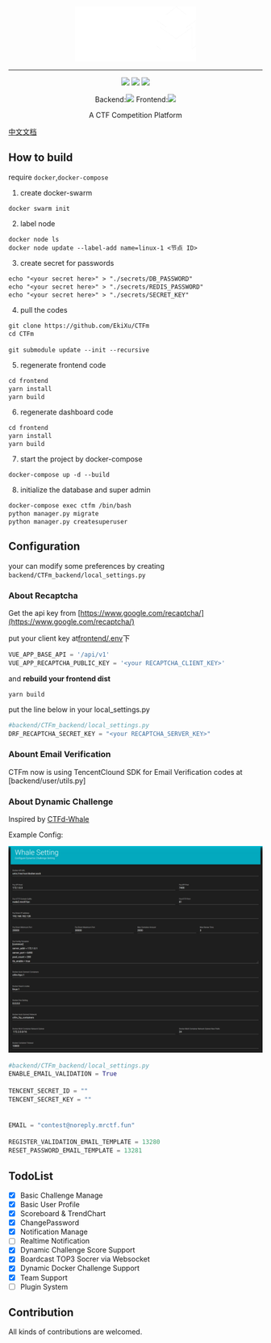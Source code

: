 <div align="center">
   <img width="240" src="docs/assets/logo2.png" alt="logo"></br>

----

![](https://img.shields.io/github/license/ekixu/ctfm)
![](https://img.shields.io/badge/vuetify-2.2.11-lightgrey)
![](https://img.shields.io/pypi/djversions/djangorestframework)

Backend:![](https://img.shields.io/github/last-commit/EkiXu/CTFm_Backend)
Frontend:![](https://img.shields.io/github/last-commit/EkiXu/CTFm_Frontend)


A CTF Competition Platform 

</div>

[中文文档](./README.zh.md)

## How to build

require ``docker``,``docker-compose`` 

1. create docker-swarm

```
docker swarm init
```

2. label node

```
docker node ls
docker node update --label-add name=linux-1 <节点 ID>
```

3. create secret for passwords

```
echo "<your secret here>" > "./secrets/DB_PASSWORD"
echo "<your secret here>" > "./secrets/REDIS_PASSWORD"
echo "<your secret here>" > "./secrets/SECRET_KEY"
```

4. pull the codes

```
git clone https://github.com/EkiXu/CTFm
cd CTFm

git submodule update --init --recursive
```

5. regenerate frontend code
```
cd frontend
yarn install
yarn build
```

6. regenerate dashboard code

```
cd frontend
yarn install
yarn build
```

7. start the project by docker-compose 

```
docker-compose up -d --build
```

8. initialize the database and super admin

```
docker-compose exec ctfm /bin/bash 
python manager.py migrate
python manager.py createsuperuser
```

## Configuration

your can modify some preferences by creating ``backend/CTFm_backend/local_settings.py``


### About Recaptcha

Get the api key from [https://www.google.com/recaptcha/](https://www.google.com/recaptcha/)


put your client key at[frontend/.env](frontend/.env)下

```js
VUE_APP_BASE_API = '/api/v1'
VUE_APP_RECAPTCHA_PUBLIC_KEY = '<your RECAPTCHA_CLIENT_KEY>'
```

and **rebuild your frontend dist**

```
yarn build
```

put the line below in your local_settings.py

```python
#backend/CTFm_backend/local_settings.py
DRF_RECAPTCHA_SECRET_KEY = "<your RECAPTCHA_SERVER_KEY>"
```

### Abount Email Verification

CTFm now is using TencentClound SDK for Email Verification
codes at [backend/user/utils.py]


### About Dynamic Challenge

Inspired by [CTFd-Whale](https://github.com/glzjin/CTFd-Whale)

Example Config:

![](./docs/assets/dynamic_config.png)


```python
#backend/CTFm_backend/local_settings.py
ENABLE_EMAIL_VALIDATION = True

TENCENT_SECRET_ID = ""
TENCENT_SECRET_KEY = ""


EMAIL = "contest@noreply.mrctf.fun"

REGISTER_VALIDATION_EMAIL_TEMPLATE = 13280
RESET_PASSWORD_EMAIL_TEMPLATE = 13281
```
## TodoList

- [x] Basic Challenge Manage
- [x] Basic User Profile
- [x] Scoreboard & TrendChart
- [x] ChangePassword
- [X] Notification Manage
- [ ] Realtime Notification
- [x] Dynamic Challenge Score Support
- [x] Boardcast TOP3 Socrer via Websocket
- [x] Dynamic Docker Challenge Support
- [x] Team Support
- [ ] Plugin System

## Contribution

All kinds of contributions are welcomed.
